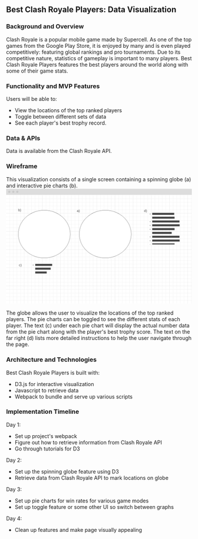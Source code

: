 ## Best Clash Royale Players: Data Visualization

### Background and Overview

  Clash Royale is a popular mobile game made by Supercell. As one of the top
  games from the Google Play Store, it is enjoyed by many and is even played
  competitively: featuring global rankings and pro tournaments. Due to its 
  competitive nature, statistics of gameplay is important to many players. 
  Best Clash Royale Players features the best players around the world along 
  with some of their game stats.

### Functionality and MVP Features
  Users will be able to:
  * View the locations of the top ranked players
  * Toggle between different sets of data
  * See each player's best trophy record.

### Data & APIs

  Data is available from the Clash Royale API.

### Wireframe

  This visualization consists of a single screen containing a spinning globe (a) and interactive pie charts (b).
  ![Clash Royale wireframe](assets/wireframe.png)

  The globe allows the user to visualize the locations of the top ranked players. The pie charts can be toggled to see the different stats of each player. The text (c) under each pie chart will display the actual number data from the pie chart along with the player's best trophy score. The text on the far right (d) lists more detailed instructions to help the user navigate through the page.

### Architecture and Technologies
  Best Clash Royale Players is built with: 
  * D3.js for interactive visualization
  * Javascript to retrieve data
  * Webpack to bundle and serve up various scripts

### Implementation Timeline

  Day 1: 
  * Set up project's webpack
  * Figure out how to retrieve information from Clash Royale API
  * Go through tutorials for D3
  
  Day 2:
  * Set up the spinning globe feature using D3
  * Retrieve data from Clash Royale API to mark locations on globe

  Day 3: 
  * Set up pie charts for win rates for various game modes
  * Set up toggle feature or some other UI so switch between graphs

  Day 4:
  * Clean up features and make page visually appealing

